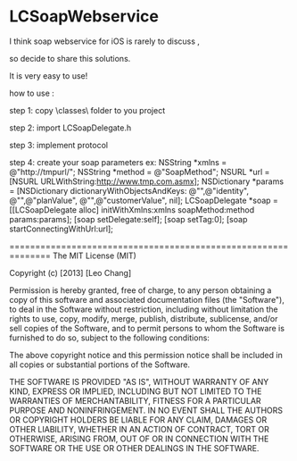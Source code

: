 LCSoapWebservice
==============================================================
I think soap webservice for iOS is rarely to discuss ,

so decide to share this solutions.

It is very easy to use!

how to use :

step 1: copy \classes\ folder to you project

step 2: import LCSoapDelegate.h

step 3: implement protocol

step 4: create your soap parameters ex: 
  NSString *xmlns = @"http://tmpurl/";
  NSString *method = @"SoapMethod"; 
  NSURL *url = [NSURL URLWithString:http://www.tmp.com.asmx]; 
  NSDictionary *params = [NSDictionary dictionaryWithObjectsAndKeys: 
        @"",@"identity", 
        @"",@"planValue", 
        @"",@"customerValue", 
        nil]; 
  LCSoapDelegate *soap = [[LCSoapDelegate alloc] initWithXmlns:xmlns soapMethod:method params:params]; 
  [soap setDelegate:self]; 
  [soap setTag:0]; 
  [soap startConnectingWithUrl:url];

==============================================================
The MIT License (MIT)

Copyright (c) [2013] [Leo Chang]

Permission is hereby granted, free of charge, to any person obtaining a copy of
this software and associated documentation files (the "Software"), to deal in
the Software without restriction, including without limitation the rights to
use, copy, modify, merge, publish, distribute, sublicense, and/or sell copies of
the Software, and to permit persons to whom the Software is furnished to do so,
subject to the following conditions:

The above copyright notice and this permission notice shall be included in all
copies or substantial portions of the Software.

THE SOFTWARE IS PROVIDED "AS IS", WITHOUT WARRANTY OF ANY KIND, EXPRESS OR
IMPLIED, INCLUDING BUT NOT LIMITED TO THE WARRANTIES OF MERCHANTABILITY, FITNESS
FOR A PARTICULAR PURPOSE AND NONINFRINGEMENT. IN NO EVENT SHALL THE AUTHORS OR
COPYRIGHT HOLDERS BE LIABLE FOR ANY CLAIM, DAMAGES OR OTHER LIABILITY, WHETHER
IN AN ACTION OF CONTRACT, TORT OR OTHERWISE, ARISING FROM, OUT OF OR IN
CONNECTION WITH THE SOFTWARE OR THE USE OR OTHER DEALINGS IN THE SOFTWARE.

